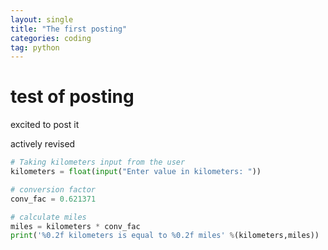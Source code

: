 ```yaml
---
layout: single
title: "The first posting"
categories: coding
tag: python
---
```


# test of posting

excited to post it

actively revised


```python
# Taking kilometers input from the user
kilometers = float(input("Enter value in kilometers: "))

# conversion factor
conv_fac = 0.621371

# calculate miles
miles = kilometers * conv_fac
print('%0.2f kilometers is equal to %0.2f miles' %(kilometers,miles))
```